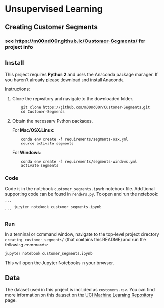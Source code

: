 # Unsupervised Learning
## Creating Customer Segments
### see https://m00nd00r.github.io/Customer-Segments/ for project info

## Install

This project requires **Python 2** and uses the Anaconda package manager.
If you haven't already please download and install Anaconda.

Instructions:
1. Clone the repository and navigate to the downloaded folder.
	
	```	
		git clone https://github.com/m00nd00r/Custoner-Segments.git
		cd Custoner-Segments
	```
    
2. Obtain the necessary Python packages.  
	
	For __Mac/OSX/Linux__:
	```
		conda env create -f requirements/segments-osx.yml
		source activate segments
	```

	For __Windows__:
	```
		conda env create -f requirements/segments-windows.yml
		activate segments
	```

### Code

Code is in the notebook `customer_segments.ipynb` notebook file. Additional supporting code can be found in `renders.py`. To open and run the notebook:

	```
		jupyter notebook customer_segments.ipynb
	```

### Run

In a terminal or command window, navigate to the top-level project directory `creating_customer_segments/` (that contains this README) and run the following commands:

```jupyter notebook customer_segments.ipynb```

This will open the Jupyter Notebooks in your browser.

## Data

The dataset used in this project is included as `customers.csv`. You can find more information on this dataset on the [UCI Machine Learning Repository](https://archive.ics.uci.edu/ml/datasets/Wholesale+customers) page.
